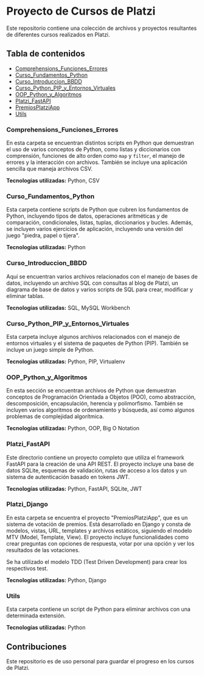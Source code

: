 # Proyecto de Cursos de Platzi

Este repositorio contiene una colección de archivos y proyectos resultantes de diferentes cursos realizados en Platzi.

## Tabla de contenidos

- [Comprehensions_Funciones_Errores](#comprehensions_funciones_errores)
- [Curso_Fundamentos_Python](#curso_fundamentos_python)
- [Curso_Introduccion_BBDD](#curso_introduccion_bbdd)
- [Curso_Python_PIP_y_Entornos_Virtuales](#curso_python_pip_y_entornos_virtuales)
- [OOP_Python_y_Algoritmos](#oop_python_y_algoritmos)
- [Platzi_FastAPI](#platzi_fastapi)
- [PremiosPlatziApp](#premiosplatziapp)
- [Utils](#utils)

### Comprehensions_Funciones_Errores

En esta carpeta se encuentran distintos scripts en Python que demuestran el uso de varios conceptos de Python, como listas y diccionarios con comprensión, funciones de alto orden como `map` y `filter`, el manejo de errores y la interacción con archivos. También se incluye una aplicación sencilla que maneja archivos CSV.

**Tecnologías utilizadas:** Python, CSV

### Curso_Fundamentos_Python

Esta carpeta contiene scripts de Python que cubren los fundamentos de Python, incluyendo tipos de datos, operaciones aritméticas y de comparación, condicionales, listas, tuplas, diccionarios y bucles. Además, se incluyen varios ejercicios de aplicación, incluyendo una versión del juego "piedra, papel o tijera".

**Tecnologías utilizadas:** Python

### Curso_Introduccion_BBDD

Aquí se encuentran varios archivos relacionados con el manejo de bases de datos, incluyendo un archivo SQL con consultas al blog de Platzi, un diagrama de base de datos y varios scripts de SQL para crear, modificar y eliminar tablas.

**Tecnologías utilizadas:** SQL, MySQL Workbench

### Curso_Python_PIP_y_Entornos_Virtuales

Esta carpeta incluye algunos archivos relacionados con el manejo de entornos virtuales y el sistema de paquetes de Python (PIP). También se incluye un juego simple de Python.

**Tecnologías utilizadas:** Python, PIP, Virtualenv

### OOP_Python_y_Algoritmos

En esta sección se encuentran archivos de Python que demuestran conceptos de Programación Orientada a Objetos (POO), como abstracción, descomposición, encapsulación, herencia y polimorfismo. También se incluyen varios algoritmos de ordenamiento y búsqueda, así como algunos problemas de complejidad algorítmica.

**Tecnologías utilizadas:** Python, OOP, Big O Notation

### Platzi_FastAPI

Este directorio contiene un proyecto completo que utiliza el framework FastAPI para la creación de una API REST. El proyecto incluye una base de datos SQLite, esquemas de validación, rutas de acceso a los datos y un sistema de autenticación basado en tokens JWT.

**Tecnologías utilizadas:** Python, FastAPI, SQLite, JWT

### Platzi_Django

En esta carpeta se encuentra el proyecto "PremiosPlatziApp", que es un sistema de votación de premios. Está desarrollado en Django y consta de modelos, vistas, URL, templates y archivos estáticos, siguiendo el modelo MTV (Model, Template, View). El proyecto incluye funcionalidades como crear preguntas con opciones de respuesta, votar por una opción y ver los resultados de las votaciones.

Se ha utilizado el modelo TDD (Test Driven Development) para crear los respectivos test.

**Tecnologías utilizadas:** Python, Django

### Utils

Esta carpeta contiene un script de Python para eliminar archivos con una determinada extensión.

**Tecnologías utilizadas:** Python

## Contribuciones

Este repositorio es de uso personal para guardar el progreso en los cursos de Platzi.
